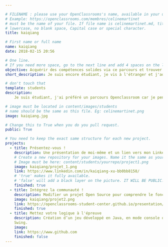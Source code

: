 ```yaml
---

# FILENAME : please use your OpenClassrooms's name, available in your url.
# Example: https://openclassrooms.com/membres/celinemartinet
# must be the name of your file. If file name is celinemartinet.md, title is celinemartinet.
# lowercase, no blank space, Capital case or special character.
title: kaiqiang

# First name or full name
name: kaiqiang
date: 2018-02-15 20:56

# One line.
# If you need more space, go to the next line and add 4 spaces on the left, as in 'description'.
objective: Acquérir des compétences solides via ce parcours et trouver un métier de développeur
short_description: Je suis encore étudiant, je vis à l'étranger et j'adore voyager

# don't touch that
template: students
description:
    Je suis étudiant, j'ai préféré un parcours Openclassroom car je pense qu'il m'apportera bien plus qu'un parcours classique à l'université. j'adore voyager et regarder des animés et des dramas

# image must be located in content/images/students
# name should be the same as this file. Eg: celinemartinet.png
image: kaiqiang.jpg

# Change this to True when you do you pull request.
public: True

# You need to keep the exact same structure for each new project.
projects:
  - title: Présentez-vous !
    description: Une présentation de moi-même et un lien vers mon LinkedIn.
    # Create a new repository for your images. Name it the same as your nickname and profile picture.
    # Image must be here: content/students/yourrepo/project1.png
    image: kaiqiang/projet_1.png
    link: https://www.linkedin.com/in/kaiqiang-xu-bb0bb8158/
    # 'true' makes it fully available.
    # 'false' will add a black layer on the picture. IT WILL BE PUBLIC!
    finished: true
  - title: Intégrez la communauté !
    description: Modifier un projet Open Source pour comprendre le fonctionnement de Git, de Github et des pull requests. 
    image: kaiqiang/projet2.png
    link: https://openclassrooms-student-center.github.io/presentation/students/kaiqiang.html
    finished: true
  - title: Mettez votre logique à l'épreuve
    description: Création d’un jeu développé en Java, en mode console ou avec
    Swing.
    image:
    link: https://www.github.com
    finished: false
---
```

